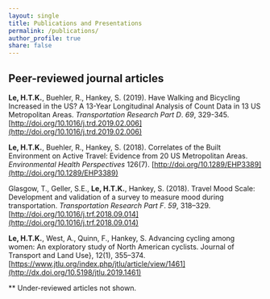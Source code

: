 ```yaml
---
layout: single
title: Publications and Presentations
permalink: /publications/
author_profile: true
share: false
---
```


## Peer-reviewed journal articles

**Le, H.T.K.**, Buehler, R., Hankey, S. (2019). Have Walking and Bicycling Increased in the US? A 13-Year Longitudinal Analysis of Count Data in 13 US Metropolitan Areas. _Transportation Research Part D_. _69_, 329-345. [http://doi.org/10.1016/j.trd.2019.02.006](http://doi.org/10.1016/j.trd.2019.02.006)

**Le, H.T.K.**, Buehler, R., Hankey, S. (2018). Correlates of the Built Environment on Active Travel: Evidence from 20 US Metropolitan Areas. _Environmental Health Perspectives_ 126(7). [http://doi.org/10.1289/EHP3389](http://doi.org/10.1289/EHP3389)

Glasgow, T., Geller, S.E., **Le, H.T.K.**, Hankey, S. (2018). Travel Mood Scale: Development and validation of a survey to measure mood during transportation. _Transportation Research Part F_. _59_, 318–329. [http://doi.org/10.1016/j.trf.2018.09.014](http://doi.org/10.1016/j.trf.2018.09.014)

**Le, H.T.K.**,  West, A., Quinn, F., Hankey, S. Advancing cycling among women: An exploratory study of North American cyclists. Journal of Transport and Land Use}, 12(1), 355–374. [https://www.jtlu.org/index.php/jtlu/article/view/1461](http://dx.doi.org/10.5198/jtlu.2019.1461)

** Under-reviewed articles not shown.

